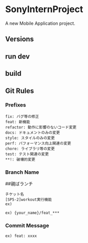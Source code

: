 # SonyInternProject

A new Mobile Application project.

## Versions



## run dev


## build 


## Git Rules

### Prefixes

```
fix: バグ等の修正
feat: 新機能
refactor: 動作に影響のないコード変更
docs: ドキュメントのみの変更
style: スタイルのみの変更
perf: パフォーマンス向上関連の変更
chore: ライブラリ等の変更
test: テスト関連の変更
**!: 破壊的変更
```

### Branch Name

##親ばランチ
```
チケット名
[SP5-2]workout実行機能
ex)
```

```
ex) {your_name}/feat_***
```

### Commit Message

```
ex) feat: xxxx
```


